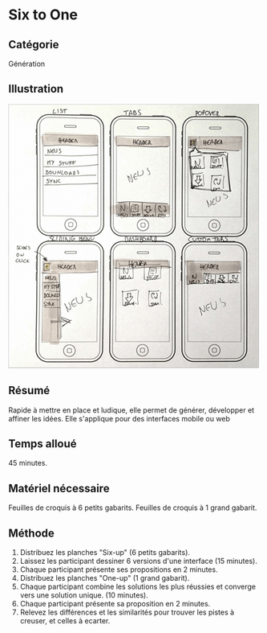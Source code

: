 Six to One
===

Catégorie
---
Génération

Illustration
---
![Illustration Six-up](../assets/img/Six-to-One.png)

Résumé
---
Rapide à mettre en place et ludique, elle permet de générer, développer et affiner les idées. Elle s'applique pour des interfaces mobile ou web

Temps alloué
---
45 minutes.

Matériel nécessaire
---
Feuilles de croquis à 6 petits gabarits.
Feuilles de croquis à 1 grand gabarit.

Méthode
---
1. Distribuez les planches "Six-up" (6 petits gabarits).
2. Laissez les participant dessiner 6 versions d'une interface (15 minutes).
3. Chaque participant présente ses propositions en 2 minutes.
4. Distribuez les planches "One-up" (1 grand gabarit).
5. Chaque participant combine les solutions les plus réussies et converge vers une solution unique. (10 minutes).
6. Chaque participant présente sa proposition en 2 minutes.
7. Relevez les différences et les similarités pour trouver les pistes à creuser, et celles à ecarter.